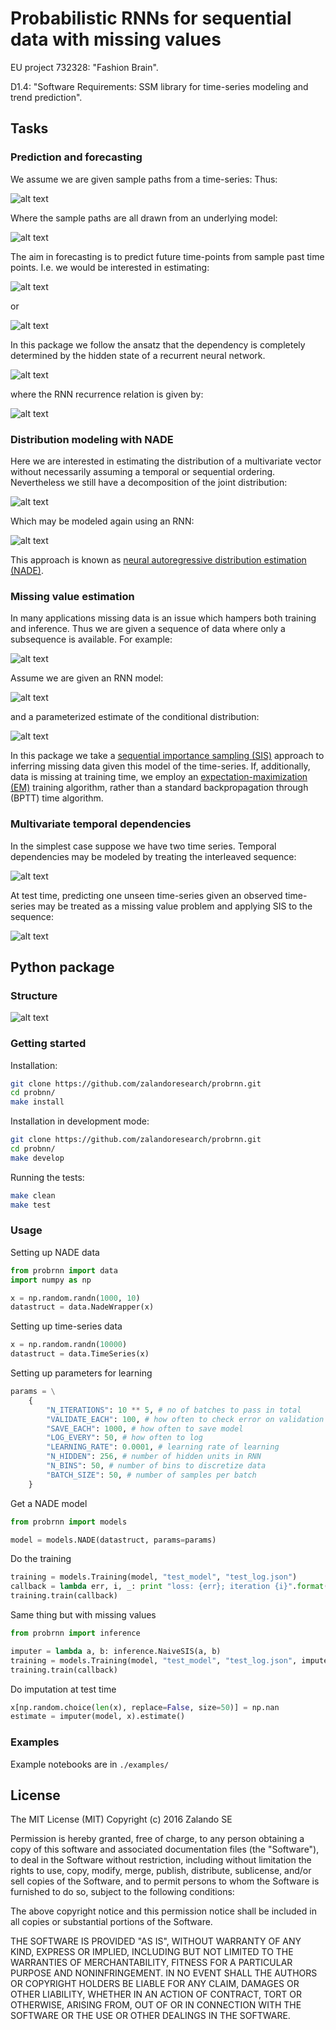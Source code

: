 # Probabilistic RNNs for sequential data with missing values

EU project 732328: "Fashion Brain".

D1.4: "Software Requirements: SSM library for time-series modeling and trend prediction".

## Tasks

### Prediction and forecasting

We assume we are given sample paths from a time-series: 
Thus:

![alt text](./img/timeseries.png)

Where the sample paths are all drawn from an underlying model:

![alt text](./img/dist.png)

The aim in forecasting is to predict future time-points from sample past time points.
I.e. we would be interested in estimating:

![alt text](./img/expectation.png)

or

![alt text](./img/conditional.png)

In this package we follow the ansatz that the dependency is completely determined by the hidden state of a recurrent neural network.

![alt text](./img/hiddep.png)

where the RNN recurrence relation is given by:

![alt text](./img/recur.png)

### Distribution modeling with NADE

Here we are interested in estimating the distribution of a multivariate vector without necessarily assuming a temporal or sequential ordering.
Nevertheless we still have a decomposition of the joint distribution:

![alt text](./img/decomposition.png)

Which may be modeled again using an RNN:

![alt text](./img/nade.png)

This approach is known as [neural autoregressive distribution estimation (NADE)](http://proceedings.mlr.press/v15/larochelle11a/larochelle11a.pdf).

### Missing value estimation

In many applications missing data is an issue which hampers both training and inference.
Thus we are given a sequence of data where only a subsequence is available. For example:

![alt text](./img/missing.png)

Assume we are given an RNN model:

![alt text](./img/recur.png)

and a parameterized estimate of the conditional distribution:

![alt text](./img/kernel.png)

In this package we take a [sequential importance sampling (SIS)](https://en.wikipedia.org/wiki/Particle_filter) approach to inferring missing data given this model of the time-series.
If, additionally, data is missing at training time, we employ an [expectation-maximization (EM)](https://en.wikipedia.org/wiki/Expectation%E2%80%93maximization_algorithm) training algorithm, rather than a standard backpropagation through (BPTT) time algorithm.

### Multivariate temporal dependencies

In the simplest case suppose we have two time series. Temporal dependencies may be modeled by treating the interleaved sequence:

![alt text](./img/interleaved.png)

At test time, predicting one unseen time-series given an observed time-series may be treated as a missing value problem and applying SIS to the sequence:

![alt text](./img/missinginterleaved.png)


## Python package

### Structure

![alt text](./img/flow.png)

### Getting started

Installation:

``` bash 
git clone https://github.com/zalandoresearch/probrnn.git
cd probnn/
make install
```

Installation in development mode:

``` bash 
git clone https://github.com/zalandoresearch/probrnn.git
cd probnn/
make develop
```

Running the tests:

``` bash
make clean
make test
```

### Usage

Setting up NADE data

```python
from probrnn import data
import numpy as np

x = np.random.randn(1000, 10)
datastruct = data.NadeWrapper(x)
```

Setting up time-series data

```python
x = np.random.randn(10000)
datastruct = data.TimeSeries(x)
```

Setting up parameters for learning
```python
params = \
    {
        "N_ITERATIONS": 10 ** 5, # no of batches to pass in total
        "VALIDATE_EACH": 100, # how often to check error on validation data
        "SAVE_EACH": 1000, # how often to save model
        "LOG_EVERY": 50, # how often to log
        "LEARNING_RATE": 0.0001, # learning rate of learning
        "N_HIDDEN": 256, # number of hidden units in RNN
        "N_BINS": 50, # number of bins to discretize data
        "BATCH_SIZE": 50, # number of samples per batch
    }
```

Get a NADE model
```python
from probrnn import models

model = models.NADE(datastruct, params=params)
```

Do the training
```python
training = models.Training(model, "test_model", "test_log.json")
callback = lambda err, i, _: print "loss: {err}; iteration {i}".format(err=err, i=i)
training.train(callback)
```

Same thing but with missing values
```python
from probrnn import inference

imputer = lambda a, b: inference.NaiveSIS(a, b)
training = models.Training(model, "test_model", "test_log.json", imputer=imputer)
training.train(callback)
```

Do imputation at test time

```python
x[np.random.choice(len(x), replace=False, size=50)] = np.nan
estimate = imputer(model, x).estimate()
```
### Examples

Example notebooks are in ```./examples/```

## License

The MIT License (MIT)
Copyright (c) 2016 Zalando SE

Permission is hereby granted, free of charge, to any person obtaining a copy of this software and associated documentation files (the "Software"), to deal in the Software without restriction, including without limitation the rights to use, copy, modify, merge, publish, distribute, sublicense, and/or sell copies of the Software, and to permit persons to whom the Software is furnished to do so, subject to the following conditions:

The above copyright notice and this permission notice shall be included in all copies or substantial portions of the Software.

THE SOFTWARE IS PROVIDED "AS IS", WITHOUT WARRANTY OF ANY KIND, EXPRESS OR IMPLIED, INCLUDING BUT NOT LIMITED TO THE WARRANTIES OF MERCHANTABILITY, FITNESS FOR A PARTICULAR PURPOSE AND NONINFRINGEMENT. IN NO EVENT SHALL THE AUTHORS OR COPYRIGHT HOLDERS BE LIABLE FOR ANY CLAIM, DAMAGES OR OTHER LIABILITY, WHETHER IN AN ACTION OF CONTRACT, TORT OR OTHERWISE, ARISING FROM, OUT OF OR IN CONNECTION WITH THE SOFTWARE OR THE USE OR OTHER DEALINGS IN THE SOFTWARE.


